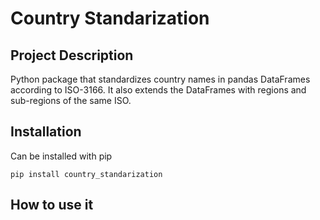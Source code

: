 # Country Standarization

## Project Description

Python package that standardizes country names in pandas DataFrames according to ISO-3166. It also extends the DataFrames with regions and sub-regions of the same ISO. 

## Installation

Can be installed with pip

```
pip install country_standarization
```

## How to use it

